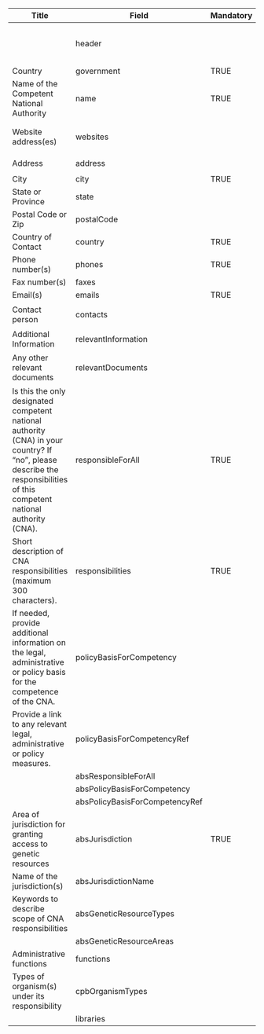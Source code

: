 <table class="ircc__table" style="table-layout: fixed; width: 100%;">
  <thead>
    <tr>
      <th>Title</th>
      <th>Field</th>
      <th>Mandatory</th>
      <th>Type</th>
      <th>Example</th>
    </tr>
  </thead>
  <tbody>
    <tr>
      <td></td>
      <td>header</td>
      <td></td>
      <td>Eheader</td>
      <td><code>{ "identifier": "BFE622A8-17A5-6AA6-C534-5E0E5357279F", "schema": "authority", "languages": ["en"] }</code></td>
    </tr>
    <tr>
      <td>Country</td>
      <td>government</td>
      <td>TRUE</td>
      <td>Eterm</td>
      <td><code>{ "identifier": "af" }</code></td>
    </tr>
    <tr>
      <td>Name of the Competent National Authority</td>
      <td>name</td>
      <td>TRUE</td>
      <td>lstring</td>
      <td><code>{ "en": "your name" }</code></td>
    </tr>
    <tr>
      <td>Website address(es)</td>
      <td>websites</td>
      <td></td>
      <td>Elink[]</td>
      <td><code>[ { "url": "https://www.google.com", "name": "Google", "language": "en" } ]</code></td>
    </tr>
    <tr>
      <td>Address</td>
      <td>address</td>
      <td></td>
      <td>lstring</td>
      <td><code>{ "en": "650 Franklin Blvd" }</code></td>
    </tr>
    <tr>
      <td>City</td>
      <td>city</td>
      <td>TRUE</td>
      <td>lstring</td>
      <td><code>{ "en": "Cambridge" }</code></td>
    </tr>
    <tr>
      <td>State or Province</td>
      <td>state</td>
      <td></td>
      <td>lstring</td>
      <td><code>{ "en": "Ontario" }</code></td>
    </tr>
    <tr>
      <td>Postal Code or Zip</td>
      <td>postalCode</td>
      <td></td>
      <td>lstring</td>
      <td><code>{ "en": "N3h0E2" }</code></td>
    </tr>
    <tr>
      <td>Country of Contact</td>
      <td>country</td>
      <td>TRUE</td>
      <td>Eterm</td>
      <td><code>{ "identifier": "ca" }</code></td>
    </tr>
    <tr>
      <td>Phone number(s)</td>
      <td>phones</td>
      <td>TRUE</td>
      <td>string[]</td>
      <td><code>[ "5487899632" ]</code></td>
    </tr>
    <tr>
      <td>Fax number(s)</td>
      <td>faxes</td>
      <td></td>
      <td>string[]</td>
      <td><code>[ "5487899632" ]</code></td>
    </tr>
    <tr>
      <td>Email(s)</td>
      <td>emails</td>
      <td>TRUE</td>
      <td>string[]</td>
      <td><code>[ "email@cbd.int" ]</code></td>
    </tr>
    <tr>
      <td>Contact person</td>
      <td>contacts</td>
      <td></td>
      <td>Ereference[]</td>
      <td><code>[ { "identifier": "SIMP-A1D0D0A8-65B1-B8D5-FF9F-B7B6B95CDDEB@1" } ]</code></td>
    </tr>
    <tr>
      <td>Additional Information</td>
      <td>relevantInformation</td>
      <td></td>
      <td>lstring</td>
      <td><code>{ "en": "&lt;div&gt;&lt;!--block--&gt;asdfasdf&lt;/div&gt;" }</code></td>
    </tr>
    <tr>
      <td>Any other relevant documents</td>
      <td>relevantDocuments</td>
      <td></td>
      <td>Elink[]</td>
      <td><code>[ { "url": "https://www.google.com", "name": "Google", "language": "en" } ]</code></td>
    </tr>
    <tr>
      <td>Is this the only designated competent national authority (CNA) in your country? If “no”, please describe the responsibilities of this competent national authority (CNA).</td>
      <td>responsibleForAll</td>
      <td>TRUE</td>
      <td>bool</td>
      <td><code>FALSE</code></td>
    </tr>
    <tr>
      <td>Short description of CNA responsibilities (maximum 300 characters).</td>
      <td>responsibilities</td>
      <td>TRUE</td>
      <td>lstring</td>
      <td><code>{ "en": "&lt;div&gt;&lt;!--block--&gt;asdfasdf&lt;/div&gt;" }</code></td>
    </tr>
    <tr>
      <td>If needed, provide additional information on the legal, administrative or policy basis for the competence of the CNA.</td>
      <td>policyBasisForCompetency</td>
      <td></td>
      <td>lstring</td>
      <td><code>{ "en": "&lt;div&gt;&lt;!--block--&gt;asdfasdf&lt;/div&gt;" }</code></td>
    </tr>
    <tr>
      <td>Provide a link to any relevant legal, administrative or policy measures.</td>
      <td>policyBasisForCompetencyRef</td>
      <td></td>
      <td>Ereference[]</td>
      <td><code>[ { "identifier": "A3722021-0CC0-B195-75BE-954F133FF78B@1" } ]</code></td>
    </tr>
    <tr>
      <td></td>
      <td>absResponsibleForAll</td>
      <td></td>
      <td>bool</td>
      <td></td>
    </tr>
    <tr>
      <td></td>
      <td>absPolicyBasisForCompetency</td>
      <td></td>
      <td>lstring</td>
      <td></td>
    </tr>
    <tr>
      <td></td>
      <td>absPolicyBasisForCompetencyRef</td>
      <td></td>
      <td>Ereference[]</td>
      <td></td>
    </tr>
    <tr>
      <td>Area of jurisdiction for granting access to genetic resources</td>
      <td>absJurisdiction</td>
      <td>TRUE</td>
      <td>Eterm[]</td>
      <td><code>[ { "identifier": "7437F880-7B12-4F26-AA91-CED37250DD0A" } ]</code></td>
    </tr>
    <tr>
      <td>Name of the jurisdiction(s)</td>
      <td>absJurisdictionName</td>
      <td></td>
      <td>lstring</td>
      <td></td>
    </tr>
    <tr>
      <td>Keywords to describe scope of CNA responsibilities</td>
      <td>absGeneticResourceTypes</td>
      <td></td>
      <td>Eterm[]</td>
      <td><code>[ { "identifier": "357DBB22-6A6C-4C49-BA1F-037320B09247" } ]</code></td>
    </tr>
    <tr>
      <td></td>
      <td>absGeneticResourceAreas</td>
      <td></td>
      <td>Eterm[]</td>
      <td></td>
    </tr>
    <tr>
      <td>Administrative functions</td>
      <td>functions</td>
      <td></td>
      <td>Eterm[]</td>
      <td></td>
    </tr>
    <tr>
      <td>Types of organism(s) under its responsibility</td>
      <td>cpbOrganismTypes</td>
      <td></td>
      <td>Eterm[]</td>
      <td></td>
    </tr>
    <tr>
      <td></td>
      <td>libraries</td>
      <td></td>
      <td>Eterm[]</td>
      <td></td>
    </tr>
  </tbody>
</table>
